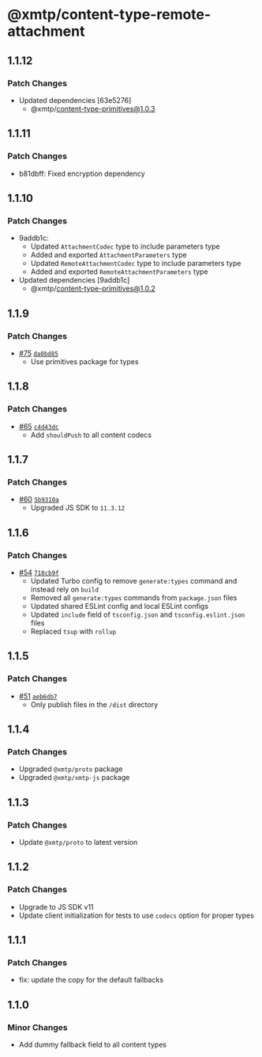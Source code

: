 # @xmtp/content-type-remote-attachment

## 1.1.12

### Patch Changes

- Updated dependencies [63e5276]
  - @xmtp/content-type-primitives@1.0.3

## 1.1.11

### Patch Changes

- b81dbff: Fixed encryption dependency

## 1.1.10

### Patch Changes

- 9addb1c:
  - Updated `AttachmentCodec` type to include parameters type
  - Added and exported `AttachmentParameters` type
  - Updated `RemoteAttachmentCodec` type to include parameters type
  - Added and exported `RemoteAttachmentParameters` type
- Updated dependencies [9addb1c]
  - @xmtp/content-type-primitives@1.0.2

## 1.1.9

### Patch Changes

- [#75](https://github.com/xmtp/xmtp-js-content-types/pull/75) [`da0bd85`](https://github.com/xmtp/xmtp-js-content-types/commit/da0bd8578d5f5032b221e25f02e8492b27929d6c)
  - Use primitives package for types

## 1.1.8

### Patch Changes

- [#65](https://github.com/xmtp/xmtp-js-content-types/pull/65) [`c4d43dc`](https://github.com/xmtp/xmtp-js-content-types/commit/c4d43dc948231de5c7f730e06f0931076de0673b)
  - Add `shouldPush` to all content codecs

## 1.1.7

### Patch Changes

- [#60](https://github.com/xmtp/xmtp-js-content-types/pull/60) [`5b9310a`](https://github.com/xmtp/xmtp-js-content-types/commit/5b9310ac89fd23e5cfd74903894073b6ef8af7c3)
  - Upgraded JS SDK to `11.3.12`

## 1.1.6

### Patch Changes

- [#54](https://github.com/xmtp/xmtp-js-content-types/pull/54) [`718cb9f`](https://github.com/xmtp/xmtp-js-content-types/commit/718cb9fec51f74bf2402f3f22160687cae35dda8)
  - Updated Turbo config to remove `generate:types` command and instead rely on `build`
  - Removed all `generate:types` commands from `package.json` files
  - Updated shared ESLint config and local ESLint configs
  - Updated `include` field of `tsconfig.json` and `tsconfig.eslint.json` files
  - Replaced `tsup` with `rollup`

## 1.1.5

### Patch Changes

- [#51](https://github.com/xmtp/xmtp-js-content-types/pull/51) [`aeb6db7`](https://github.com/xmtp/xmtp-js-content-types/commit/aeb6db73a63409a33c7d3d3431e33682b0ce4c4d)
  - Only publish files in the `/dist` directory

## 1.1.4

### Patch Changes

- Upgraded `@xmtp/proto` package
- Upgraded `@xmtp/xmtp-js` package

## 1.1.3

### Patch Changes

- Update `@xmtp/proto` to latest version

## 1.1.2

### Patch Changes

- Upgrade to JS SDK v11
- Update client initialization for tests to use `codecs` option for proper types

## 1.1.1

### Patch Changes

- fix: update the copy for the default fallbacks

## 1.1.0

### Minor Changes

- Add dummy fallback field to all content types
